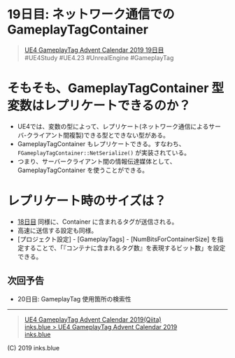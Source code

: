 # 19日目: ネットワーク通信での GameplayTagContainer

> [UE4 GameplayTag Advent Calendar 2019 19日目](https://qiita.com/advent-calendar/2019/ue4-gameplaytag)  
>#UE4Study #UE4.23 #UnrealEngine #GameplayTag

# そもそも、GameplayTagContainer 型変数はレプリケートできるのか？

* UE4では、変数の型によって、レプリケート(ネットワーク通信によるサーバ-クライアント間複製)できる型とできない型がある。
* GameplayTagContainer もレプリケートできる。すなわち、`FGameplayTagContainer::NetSerialize()` が実装されている。
* つまり、サーバークライアント間の情報伝達媒体として、GameplayTagContainer を使うことができる。

# レプリケート時のサイズは？

* [18日目](./Day18-ReplicateGameplayTag.md) 同様に、Container に含まれるタグが送信される。
* 高速に送信する設定も同様。
* [プロジェクト設定] - [GameplayTags] - [NumBitsForContainerSize] を指定することで、「『コンテナに含まれるタグ数』を表現するビット数」を設定できる。


## 次回予告

* 20日目: GameplayTag 使用箇所の検索性

---

> [UE4 GameplayTag Advent Calendar 2019(Qiita)](https://qiita.com/advent-calendar/2019/ue4-gameplaytag)  
> [inks.blue > UE4 GameplayTag Advent Calendar 2019](./Index.md)  
> [inks.blue](../../)

(C) 2019 inks.blue
